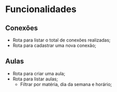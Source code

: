 # Funcionalidades

## Conexões

- Rota para listar o total de conexões realizadas;
- Rota para cadastrar uma nova conexão;

## Aulas

- Rota para criar uma aula;
- Rota para listar aulas;
  - Filtrar por matéria, dia da semana e horário;